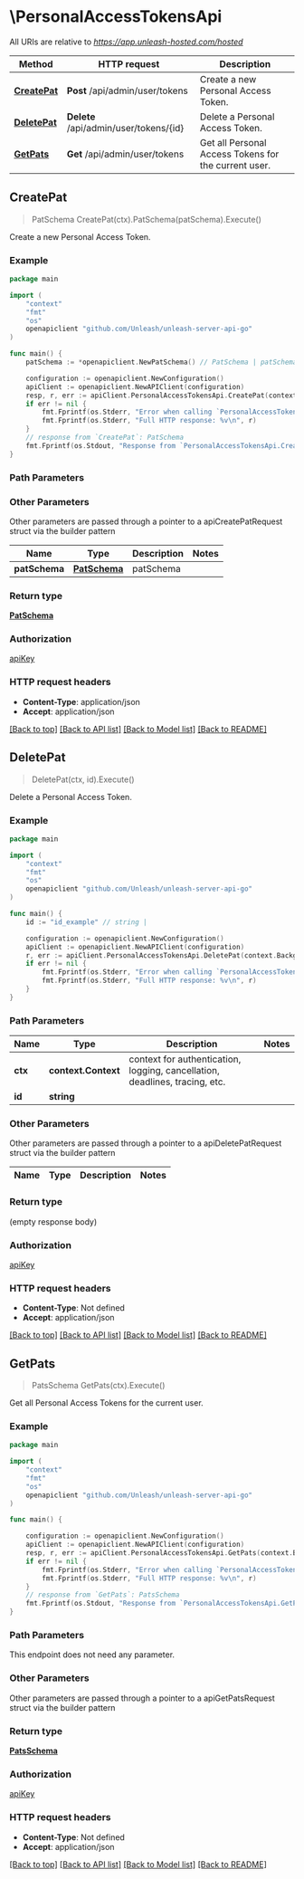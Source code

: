 # \PersonalAccessTokensApi

All URIs are relative to *https://app.unleash-hosted.com/hosted*

Method | HTTP request | Description
------------- | ------------- | -------------
[**CreatePat**](PersonalAccessTokensApi.md#CreatePat) | **Post** /api/admin/user/tokens | Create a new Personal Access Token.
[**DeletePat**](PersonalAccessTokensApi.md#DeletePat) | **Delete** /api/admin/user/tokens/{id} | Delete a Personal Access Token.
[**GetPats**](PersonalAccessTokensApi.md#GetPats) | **Get** /api/admin/user/tokens | Get all Personal Access Tokens for the current user.



## CreatePat

> PatSchema CreatePat(ctx).PatSchema(patSchema).Execute()

Create a new Personal Access Token.



### Example

```go
package main

import (
    "context"
    "fmt"
    "os"
    openapiclient "github.com/Unleash/unleash-server-api-go"
)

func main() {
    patSchema := *openapiclient.NewPatSchema() // PatSchema | patSchema

    configuration := openapiclient.NewConfiguration()
    apiClient := openapiclient.NewAPIClient(configuration)
    resp, r, err := apiClient.PersonalAccessTokensApi.CreatePat(context.Background()).PatSchema(patSchema).Execute()
    if err != nil {
        fmt.Fprintf(os.Stderr, "Error when calling `PersonalAccessTokensApi.CreatePat``: %v\n", err)
        fmt.Fprintf(os.Stderr, "Full HTTP response: %v\n", r)
    }
    // response from `CreatePat`: PatSchema
    fmt.Fprintf(os.Stdout, "Response from `PersonalAccessTokensApi.CreatePat`: %v\n", resp)
}
```

### Path Parameters



### Other Parameters

Other parameters are passed through a pointer to a apiCreatePatRequest struct via the builder pattern


Name | Type | Description  | Notes
------------- | ------------- | ------------- | -------------
 **patSchema** | [**PatSchema**](PatSchema.md) | patSchema | 

### Return type

[**PatSchema**](PatSchema.md)

### Authorization

[apiKey](../README.md#apiKey)

### HTTP request headers

- **Content-Type**: application/json
- **Accept**: application/json

[[Back to top]](#) [[Back to API list]](../README.md#documentation-for-api-endpoints)
[[Back to Model list]](../README.md#documentation-for-models)
[[Back to README]](../README.md)


## DeletePat

> DeletePat(ctx, id).Execute()

Delete a Personal Access Token.



### Example

```go
package main

import (
    "context"
    "fmt"
    "os"
    openapiclient "github.com/Unleash/unleash-server-api-go"
)

func main() {
    id := "id_example" // string | 

    configuration := openapiclient.NewConfiguration()
    apiClient := openapiclient.NewAPIClient(configuration)
    r, err := apiClient.PersonalAccessTokensApi.DeletePat(context.Background(), id).Execute()
    if err != nil {
        fmt.Fprintf(os.Stderr, "Error when calling `PersonalAccessTokensApi.DeletePat``: %v\n", err)
        fmt.Fprintf(os.Stderr, "Full HTTP response: %v\n", r)
    }
}
```

### Path Parameters


Name | Type | Description  | Notes
------------- | ------------- | ------------- | -------------
**ctx** | **context.Context** | context for authentication, logging, cancellation, deadlines, tracing, etc.
**id** | **string** |  | 

### Other Parameters

Other parameters are passed through a pointer to a apiDeletePatRequest struct via the builder pattern


Name | Type | Description  | Notes
------------- | ------------- | ------------- | -------------


### Return type

 (empty response body)

### Authorization

[apiKey](../README.md#apiKey)

### HTTP request headers

- **Content-Type**: Not defined
- **Accept**: application/json

[[Back to top]](#) [[Back to API list]](../README.md#documentation-for-api-endpoints)
[[Back to Model list]](../README.md#documentation-for-models)
[[Back to README]](../README.md)


## GetPats

> PatsSchema GetPats(ctx).Execute()

Get all Personal Access Tokens for the current user.



### Example

```go
package main

import (
    "context"
    "fmt"
    "os"
    openapiclient "github.com/Unleash/unleash-server-api-go"
)

func main() {

    configuration := openapiclient.NewConfiguration()
    apiClient := openapiclient.NewAPIClient(configuration)
    resp, r, err := apiClient.PersonalAccessTokensApi.GetPats(context.Background()).Execute()
    if err != nil {
        fmt.Fprintf(os.Stderr, "Error when calling `PersonalAccessTokensApi.GetPats``: %v\n", err)
        fmt.Fprintf(os.Stderr, "Full HTTP response: %v\n", r)
    }
    // response from `GetPats`: PatsSchema
    fmt.Fprintf(os.Stdout, "Response from `PersonalAccessTokensApi.GetPats`: %v\n", resp)
}
```

### Path Parameters

This endpoint does not need any parameter.

### Other Parameters

Other parameters are passed through a pointer to a apiGetPatsRequest struct via the builder pattern


### Return type

[**PatsSchema**](PatsSchema.md)

### Authorization

[apiKey](../README.md#apiKey)

### HTTP request headers

- **Content-Type**: Not defined
- **Accept**: application/json

[[Back to top]](#) [[Back to API list]](../README.md#documentation-for-api-endpoints)
[[Back to Model list]](../README.md#documentation-for-models)
[[Back to README]](../README.md)

